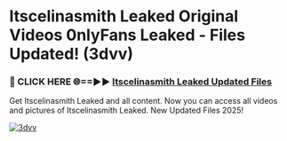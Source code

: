 # Itscelinasmith Leaked Original Videos 0nlyFans Leaked - Files Updated! (3dvv)

<h3>🔴 CLICK HERE 🌐==►► <a href="https://tinyurl.com/2jnfzry5" rel="nofollow">Itscelinasmith Leaked Updated Files</a></h3>

Get Itscelinasmith Leaked and all content. Now you can access all videos and pictures of Itscelinasmith Leaked. New Updated Files 2025!

[![3dvv](https://i.imgur.com/GyGTBgg.gif)](https://tinyurl.com/2jnfzry5)
